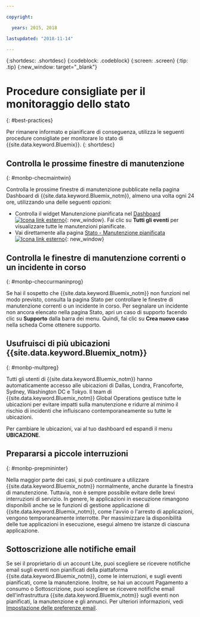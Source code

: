 ```yaml
---

copyright:

  years: 2015, 2018

lastupdated: "2018-11-14"

---
```


{:shortdesc: .shortdesc}
{:codeblock: .codeblock}
{:screen: .screen}
{:tip: .tip}
{:new_window: target="_blank"}

# Procedure consigliate per il monitoraggio dello stato
{: #best-practices}

Per rimanere informato e pianificare di conseguenza, utilizza le seguenti procedure consigliate per monitorare lo stato di {{site.data.keyword.Bluemix}}.
{: shortdesc}

## Controlla le prossime finestre di manutenzione
{: #monbp-checmaintwin}

Controlla le prossime finestre di manutenzione pubblicate nella pagina Dashboard di {{site.data.keyword.Bluemix_notm}}, almeno una volta ogni 24 ore, utilizzando una delle seguenti opzioni:
* Controlla il widget Manutenzione pianificata nel [Dashboard ![Icona link esterno](../icons/launch-glyph.svg "Icona link esterno")](https://cloud.ibm.com){: new_window}. Fai clic su **Tutti gli eventi** per visualizzare tutte le manutenzioni pianificate.
* Vai direttamente alla pagina [Stato - Manutenzione pianificata ![Icona link esterno](../icons/launch-glyph.svg "Icona link esterno")](https://cloud.ibm.com/status?selected=maintenance){: new_window}

## Controlla le finestre di manutenzione correnti o un incidente in corso
{: #monbp-checcurmaninprog}

Se hai il sospetto che {{site.data.keyword.Bluemix_notm}} non funzioni nel modo previsto, consulta la pagina Stato per controllare le finestre di manutenzione correnti o un incidente in corso. Per segnalare un incidente non ancora elencato nella pagina Stato, apri un caso di supporto facendo clic su **Supporto** dalla barra dei menu. Quindi, fai clic su **Crea nuovo caso** nella scheda Come ottenere supporto.

## Usufruisci di più ubicazioni {{site.data.keyword.Bluemix_notm}}
{: #monbp-multpreg}

Tutti gli utenti di {{site.data.keyword.Bluemix_notm}} hanno automaticamente accesso alle ubicazioni di Dallas, Londra, Francoforte, Sydney, Washington DC e Tokyo. Il team di {{site.data.keyword.Bluemix_notm}} Global Operations gestisce tutte le ubicazioni per evitare impatti sulla manutenzione e ridurre al minimo il rischio di incidenti che influiscano contemporaneamente su tutte le ubicazioni.

Per cambiare le ubicazioni, vai al tuo dashboard ed espandi il menu **UBICAZIONE**.

## Prepararsi a piccole interruzioni
{: #monbp-prepmininter}

Nella maggior parte dei casi, si può continuare a utilizzare {{site.data.keyword.Bluemix_notm}}
normalmente, anche durante la finestra di manutenzione. Tuttavia, non è sempre possibile evitare delle brevi interruzioni di servizio. In genere, le applicazioni in esecuzione rimangono disponibili anche se le funzioni
di gestione applicazione di {{site.data.keyword.Bluemix_notm}},
come l'avvio o l'arresto di applicazioni, vengono temporaneamente interrotte. Per
massimizzare la disponibilità delle tue applicazioni in esecuzione, esegui almeno
tre istanze di ciascuna applicazione.

## Sottoscrizione alle notifiche email

Se sei il proprietario di un account Lite, puoi scegliere se ricevere notifiche email sugli eventi non pianificati della piattaforma {{site.data.keyword.Bluemix_notm}}, come le interruzioni, e sugli eventi pianificati, come la manutenzione. Inoltre, se hai un account Pagamento a consumo o Sottoscrizione, puoi scegliere se ricevere notifiche email dell'infrastruttura {{site.data.keyword.Bluemix_notm}} sugli eventi non pianificati, la manutenzione e gli annunci. Per ulteriori informazioni, vedi [Impostazione delle preferenze email](/docs/account/email.html).



